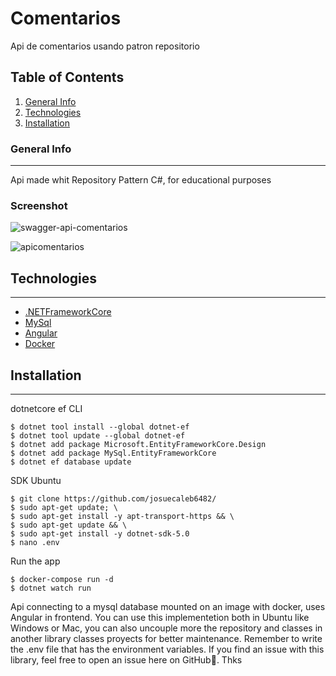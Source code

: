 # Comentarios
Api de comentarios usando patron repositorio
## Table of Contents
1. [General Info](#general-info)
2. [Technologies](#technologies)
3. [Installation](#installation)

### General Info
***
Api made whit Repository Pattern C#, for educational purposes
### Screenshot
![swagger-api-comentarios](https://user-images.githubusercontent.com/20881963/138023881-b6ea31bf-d602-4dda-825e-b5d1a7d7b50c.PNG)

![apicomentarios](https://user-images.githubusercontent.com/20881963/138598366-6487b3c6-7cb3-4c7a-b97d-498cebdaf6a7.JPG)

## Technologies
***
* [.NETFrameworkCore](https://dotnet.microsoft.com/download/dotnet/5.0)
* [MySql](https://www.mysql.com/)
* [Angular](https://angular.io/guide/what-is-angular)
* [Docker](https://www.docker.com/)
## Installation
***

dotnetcore ef CLI
```
$ dotnet tool install --global dotnet-ef
$ dotnet tool update --global dotnet-ef
$ dotnet add package Microsoft.EntityFrameworkCore.Design
$ dotnet add package MySql.EntityFrameworkCore
$ dotnet ef database update
```

SDK Ubuntu
```
$ git clone https://github.com/josuecaleb6482/
$ sudo apt-get update; \
$ sudo apt-get install -y apt-transport-https && \
$ sudo apt-get update && \
$ sudo apt-get install -y dotnet-sdk-5.0
$ nano .env
```

Run the app
```
$ docker-compose run -d
$ dotnet watch run
```

Api connecting to a mysql database mounted on an image with docker, uses Angular in frontend. You can use this implementetion both in Ubuntu like Windows or Mac, you can also uncouple more the repository and classes in another library classes proyects for better maintenance.
Remember to write the .env file that has the environment variables.
If you find an issue with this library, feel free to open an issue here on GitHub🙂. Thks

